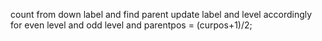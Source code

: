count from down label and find parent update label and level accordingly for even level and odd level and parentpos = (curpos+1)/2;